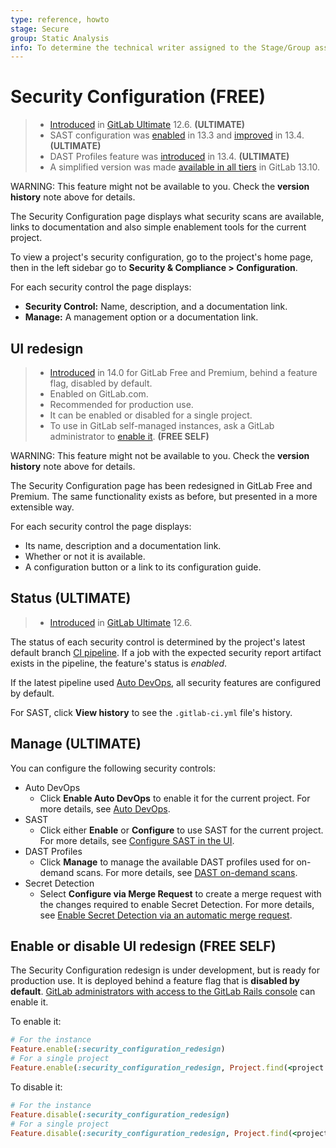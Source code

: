 ```yaml
---
type: reference, howto
stage: Secure
group: Static Analysis
info: To determine the technical writer assigned to the Stage/Group associated with this page, see https://about.gitlab.com/handbook/engineering/ux/technical-writing/#assignments
---
```


# Security Configuration **(FREE)**

> - [Introduced](https://gitlab.com/gitlab-org/gitlab/-/merge_requests/20711) in [GitLab Ultimate](https://about.gitlab.com/pricing/) 12.6. **(ULTIMATE)**
> - SAST configuration was [enabled](https://gitlab.com/groups/gitlab-org/-/epics/3659) in 13.3 and [improved](https://gitlab.com/gitlab-org/gitlab/-/issues/232862) in 13.4. **(ULTIMATE)**
> - DAST Profiles feature was [introduced](https://gitlab.com/gitlab-org/gitlab/-/merge_requests/40474) in 13.4. **(ULTIMATE)**
> - A simplified version was made [available in all tiers](https://gitlab.com/gitlab-org/gitlab/-/issues/294076) in GitLab 13.10.

WARNING:
This feature might not be available to you. Check the **version history** note above for details.

The Security Configuration page displays what security scans are available, links to documentation and also simple enablement tools for the current project.

To view a project's security configuration, go to the project's home page,
then in the left sidebar go to **Security & Compliance > Configuration**.

For each security control the page displays:

- **Security Control:** Name, description, and a documentation link.
- **Manage:** A management option or a documentation link.

## UI redesign

> - [Introduced](https://gitlab.com/gitlab-org/gitlab/-/issues/326926) in 14.0 for GitLab Free and Premium, behind a feature flag, disabled by default.
> - Enabled on GitLab.com.
> - Recommended for production use.
> - It can be enabled or disabled for a single project.
> - To use in GitLab self-managed instances, ask a GitLab administrator to [enable it](#enable-or-disable-ui-redesign). **(FREE SELF)**

WARNING:
This feature might not be available to you. Check the **version history** note above for details.

The Security Configuration page has been redesigned in GitLab Free and Premium.
The same functionality exists as before, but presented in a more extensible
way.

For each security control the page displays:

- Its name, description and a documentation link.
- Whether or not it is available.
- A configuration button or a link to its configuration guide.

## Status **(ULTIMATE)**

> - [Introduced](https://gitlab.com/gitlab-org/gitlab/-/merge_requests/20711) in [GitLab Ultimate](https://about.gitlab.com/pricing/) 12.6.

The status of each security control is determined by the project's latest default branch
[CI pipeline](../../../ci/pipelines/index.md).
If a job with the expected security report artifact exists in the pipeline, the feature's status is
_enabled_.

If the latest pipeline used [Auto DevOps](../../../topics/autodevops/index.md),
all security features are configured by default.

For SAST, click **View history** to see the `.gitlab-ci.yml` file's history.

## Manage **(ULTIMATE)**

You can configure the following security controls:

- Auto DevOps
  - Click **Enable Auto DevOps** to enable it for the current project. For more details, see [Auto DevOps](../../../topics/autodevops/index.md).
- SAST
  - Click either **Enable** or **Configure** to use SAST for the current project. For more details, see [Configure SAST in the UI](../sast/index.md#configure-sast-in-the-ui).
- DAST Profiles
  - Click **Manage** to manage the available DAST profiles used for on-demand scans. For more details, see [DAST on-demand scans](../dast/index.md#on-demand-scans).
- Secret Detection
  - Select **Configure via Merge Request** to create a merge request with the changes required to
    enable Secret Detection. For more details, see [Enable Secret Detection via an automatic merge request](../secret_detection/index.md#enable-secret-detection-via-an-automatic-merge-request).

## Enable or disable UI redesign **(FREE SELF)**

The Security Configuration redesign is under development, but is ready for
production use. It is deployed behind a feature flag that is **disabled by
default**.
[GitLab administrators with access to the GitLab Rails console](../../../administration/feature_flags.md) can enable it.

To enable it:

```ruby
# For the instance
Feature.enable(:security_configuration_redesign)
# For a single project
Feature.enable(:security_configuration_redesign, Project.find(<project id>))
```

To disable it:

```ruby
# For the instance
Feature.disable(:security_configuration_redesign)
# For a single project
Feature.disable(:security_configuration_redesign, Project.find(<project id>))
```
